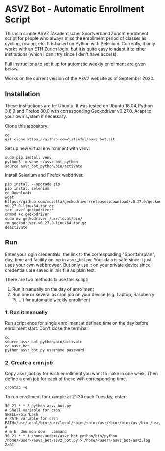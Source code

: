 # ASVZ Bot - Automatic Enrollment Script


This is a simple ASVZ (Akademischer Sportverband Zürich) enrollment script for people who always miss the enrollment period of classes as cycling, rowing, etc. It is based on Python with Selenium. Currently, it only works with an ETH Zurich login, but it is quite easy to adapt it to other institutions (which I can't try since I don't have access).

Full instructions to set it up for automatic weekly enrollment are given below.

Works on the current version of the ASVZ website as of September 2020.

## Installation

These instructions are for Ubuntu. It was tested on Ubuntu 18.04, Python 3.6.9 and Firefox 80.0 with corresponding Geckodriver v0.27.0. Adapt to your own system if necessary.

Clone this repository:

```
cd
git clone https://github.com/jstiefel/asvz_bot.git
```

Set up new virtual environment with venv:

```
sudo pip install venv
python3 -m venv ~/asvz_bot_python
source asvz_bot_python/bin/activate
```

Install Selenium and Firefox webdriver:

```
pip install --upgrade pip
pip install selenium
cd Downloads
wget https://github.com/mozilla/geckodriver/releases/download/v0.27.0/geckodriver-v0.27.0-linux64.tar.gz
tar -xvzf geckodriver*
chmod +x geckodriver
sudo mv geckodriver /usr/local/bin/
rm geckodriver-v0.27.0-linux64.tar.gz
deactivate
```

## Run

Enter your login credentials, the link to the corresponding "Sportfahrplan", day, time and facility on top in asvz_bot.py. Your data is safe since it just uses your own webbrowser. But only use it on your private device since credentials are saved in this file as plain text. 

There are two methods to use this script:

1. Run it manually on the day of enrollment
2. Run one or several as cron job on your device (e.g. Laptop, Raspberry Pi, ...) for automatic weekly enrollment

### 1. Run it manually

Run script once for single enrollment at defined time on the day before enrollment start. Don't close the terminal.

```
cd 
source asvz_bot_python/bin/activate
cd asvz_bot
python asvz_bot.py username password
```

### 2. Create a cron job

Copy asvz_bot.py for each enrollment you want to make in one week. Then define a cron job for each of these with corresponding time.

```
crontab -e
```

To run enrollment for example at 21:30 each Tuesday, enter:

```
30 21 * * 2 python asvz_bot.py
# Shell variable for cron
SHELL=/bin/bash
# PATH variable for cron
PATH=/usr/local/bin:/usr/local/sbin:/sbin:/usr/sbin:/bin:/usr/bin:/usr/bin/X11
# 
# m h  dom mon dow   command
30 21 * * 3 /home/<user>/asvz_bot_python/bin/python /home/<user>/asvz_bot/asvz_bot.py > /home/<user>/asvz_bot/asvz.log 2>&1
```
